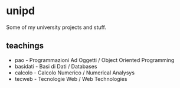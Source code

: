 unipd
=====
<p>Some of my university projects and stuff.</p>

<h2>teachings</h2>
<ul>
<li>pao - Programmazioni Ad Oggetti / Object Oriented Programming</li>
<li>basidati - Basi di Dati / Databases</li>
<li>calcolo - Calcolo Numerico / Numerical Analysys</li>
<li>tecweb - Tecnologie Web / Web Technologies</li>
</ul>
